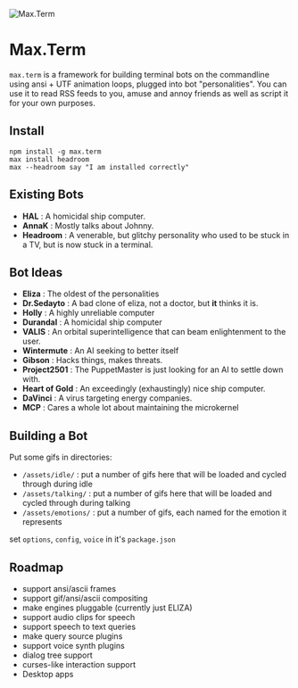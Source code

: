 ![Max.Term](./assets/max.loop.gif)

Max.Term
========

`max.term` is a framework for building terminal bots on the commandline using ansi + UTF animation loops, plugged into bot "personalities". You can use it to read RSS feeds to you, amuse and annoy friends as well as script it for your own purposes.

Install
-------

    npm install -g max.term
    max install headroom
    max --headroom say "I am installed correctly"

Existing Bots
-------------

- **HAL** : A homicidal ship computer.
- **AnnaK** : Mostly talks about Johnny.
- **Headroom** : A venerable, but glitchy personality who used to be stuck in a TV, but is now stuck in a terminal.

Bot Ideas
-------------
- **Eliza** : The oldest of the personalities
- **Dr.Sedayto** : A bad clone of eliza, not a doctor, but **it** thinks it is.
- **Holly** : A highly unreliable computer
- **Durandal** : A homicidal ship computer
- **VALIS** : An orbital superintelligence that can beam enlightenment to the user.
- **Wintermute** : An AI seeking to better itself
- **Gibson** : Hacks things, makes threats.
- **Project2501** : The PuppetMaster is just looking for an AI to settle down with.
- **Heart of Gold** : An exceedingly (exhaustingly) nice ship computer.
- **DaVinci** : A virus targeting energy companies.
- **MCP** :  Cares a whole lot about maintaining the microkernel

Building a Bot
--------------
Put some gifs in directories:
- `/assets/idle/` : put a number of gifs here that will be loaded and cycled through during idle
- `/assets/talking/` : put a number of gifs here that will be loaded and cycled through during talking
- `/assets/emotions/` : put a number of gifs, each named for the emotion it represents

set `options`, `config`, `voice` in it's `package.json`

Roadmap
-------

- support ansi/ascii frames
- support gif/ansi/ascii compositing
- make engines pluggable (currently just ELIZA)
- support audio clips for speech
- support speech to text queries
- make query source plugins
- support voice synth plugins
- dialog tree support
- curses-like interaction support
- Desktop apps
